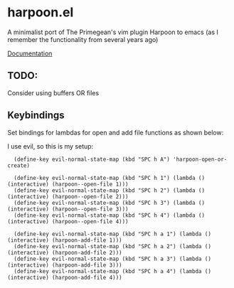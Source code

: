 # harpoon.el
A minimalist port of The Primegean's vim plugin Harpoon to emacs (as I remember the functionality from several years ago)

[Documentation](https://harpoonel.readthedocs.io/en/latest/)

## TODO:
Consider using buffers OR files

## Keybindings

Set bindings for lambdas for open and add file functions as shown below:

I use evil, so this is my setup:

```elisp
  (define-key evil-normal-state-map (kbd "SPC h A") 'harpoon-open-or-create)

  (define-key evil-normal-state-map (kbd "SPC h 1") (lambda () (interactive) (harpoon--open-file 1)))
  (define-key evil-normal-state-map (kbd "SPC h 2") (lambda () (interactive) (harpoon--open-file 2)))
  (define-key evil-normal-state-map (kbd "SPC h 3") (lambda () (interactive) (harpoon--open-file 3)))
  (define-key evil-normal-state-map (kbd "SPC h 4") (lambda () (interactive) (harpoon--open-file 4)))

  (define-key evil-normal-state-map (kbd "SPC h a 1") (lambda () (interactive) (harpoon-add-file 1)))
  (define-key evil-normal-state-map (kbd "SPC h a 2") (lambda () (interactive) (harpoon-add-file 2)))
  (define-key evil-normal-state-map (kbd "SPC h a 3") (lambda () (interactive) (harpoon-add-file 3)))
  (define-key evil-normal-state-map (kbd "SPC h a 4") (lambda () (interactive) (harpoon-add-file 4)))
```
